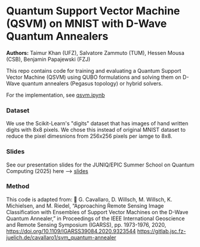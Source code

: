 # Quantum Support Vector Machine (QSVM) on MNIST with D-Wave Quantum Annealers

**Authors:** Taimur Khan (UFZ), Salvatore Zammuto (TUM), Hessen Mousa (CSB), Benjamin Papajewski (FZJ)

This repo contains code for training and evaluating a Quantum Support Vector Machine (QSVM) using QUBO formulations and solving them on D-Wave quantum annealers (Pegasus topology) or hybrid solvers.

For the implementation, see [qsvm.ipynb]("./qsvm.ipynb")

### Dataset

We use the Scikit-Learn's "digits" dataset that has images of hand written digits with 8x8 pixels. We chose this instead of original MNIST dataset to reduce the pixel dimesnions from 256x256 pixels per iamge to 8x8.

### Slides

See our presentation slides for the JUNIQ/EPIC Summer School on Quantum Computing (2025) here --> [slides]("./EPIC_slides.pdf")

### Method

This code is adapted from:
📜 G. Cavallaro, D. Willsch, M. Willsch, K. Michielsen, and M. Riedel, “Approaching Remote Sensing Image Classification with Ensembles of Support Vector Machines on the D-Wave Quantum Annealer,” in Proceedings of the IEEE International Geoscience and Remote Sensing Symposium (IGARSS), pp. 1973-1976, 2020, https://doi.org/10.1109/IGARSS39084.2020.9323544
https://gitlab.jsc.fz-juelich.de/cavallaro1/svm_quantum-annealer


